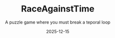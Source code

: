 ---
title: "RaceAgainstTime"
project-type: personal
subtitle: "A puzzle game where you must break a teporal loop"
modal-id: 4
date: 2025-12-15
img: RaceAgainstTime.png
modal-bg-color: "#001886"        # Colore di sfondo del popup 
modal-text-color: "#ffffffff"      # Colore del testo 
alt: "Screenshot del platform 2D"
video-embed: # Opzionale/Da fare

description: > # L'uso di > permette di scrivere su più righe
  COMING SOON
  
  You wake up alone on a spaceship. It's quiet, too quiet.
  Something feels wrong… and then, suddenly, everything resets.

  You're trapped in a temporal loop: every 8 minutes, time rewinds. The ship returns to its original state. Everyone and everything forgets,
  except you.

  Your only way out? A mysterious code.
  But here's the twist: the code is scattered across different rooms, hidden in fragments, buried in timelines you’ll have to revisit. Again and again.

  Explore, observe, and adapt.
  Each loop gives you one more piece of the puzzle, one more chance to uncover what happened, and why you're caught in this bizarre cycle.

  This is sci-fi with a twist of time travel, mystery, and just enough chaos to keep things interesting. 

role:
  - Game & Level Designer
tags:
  - Unity engine

project-date: "2025 - Coming soon"
---